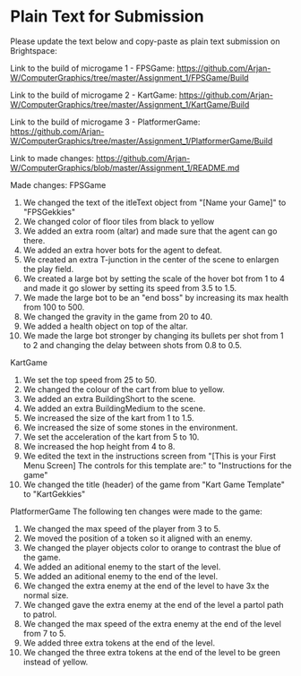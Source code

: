 # Plain Text for Submission
Please update the text below and copy-paste as plain text submission on Brightspace:

Link to the build of microgame 1 - FPSGame:
https://github.com/Arjan-W/ComputerGraphics/tree/master/Assignment_1/FPSGame/Build

Link to the build of microgame 2 - KartGame:
https://github.com/Arjan-W/ComputerGraphics/tree/master/Assignment_1/KartGame/Build

Link to the build of microgame 3 - PlatformerGame:
https://github.com/Arjan-W/ComputerGraphics/tree/master/Assignment_1/PlatformerGame/Build

Link to made changes: https://github.com/Arjan-W/ComputerGraphics/blob/master/Assignment_1/README.md

Made changes:
FPSGame
1. We changed the text of the itleText object from "[Name your Game]" to "FPSGekkies"
2. We changed color of floor tiles from black to yellow
3. We added an extra room (altar) and made sure that the agent can go there.
4. We added an extra hover bots for the agent to defeat.
5. We created an extra T-junction in the center of the scene to enlargen the play field.
6. We created a large bot by setting the scale of the hover bot from 1 to 4 and made it go slower by setting its speed from 3.5 to 1.5.
7. We made the large bot to be an "end boss" by increasing its max health from 100 to 500.
8. We changed the gravity in the game from 20 to 40.
9. We added a health object on top of the altar.
10. We made the large bot stronger by changing its bullets per shot from 1 to 2 and changing the delay between shots from 0.8 to 0.5.

KartGame
1. We set the top speed from 25 to 50.
2. We changed the colour of the cart from blue to yellow.
3. We added an extra BuildingShort to the scene.
4. We added an extra BuildingMedium to the scene.
5. We increased the size of the kart from 1 to 1.5.
6. We increased the size of some stones in the environment.
7. We set the acceleration of the kart from 5 to 10.
8. We increased the hop height from 4 to 8.
9. We edited the text in the instructions screen from "[This is your First Menu Screen] The controls for this template are:" to "Instructions for the game"
10. We changed the title (header) of the game from "Kart Game Template" to "KartGekkies"

PlatformerGame
The following ten changes were made to the game:
1. We changed the max speed of the player from 3 to 5.
2. We moved the position of a token so it aligned with an enemy.
3. We changed the player objects color to orange to contrast the blue of the game.
4. We added an aditional enemy to the start of the level. 
5. We added an aditional enemy to the end of the level.
6. We changed the extra enemy at the end of the level to have 3x the normal size.
7. We changed gave the extra enemy at the end of the level a partol path to patrol.
8. We changed the max speed of the extra enemy at the end of the level from 7 to 5. 
9. We added three extra tokens at the end of the level.
10. We changed the three extra tokens at the end of the level to be green instead of yellow.